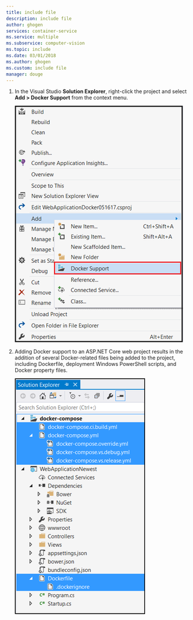 ```yaml
---
title: include file
description: include file
author: ghogen
services: container-service
ms.service: multiple
ms.subservice: computer-vision
ms.topic: include
ms.date: 03/01/2018
ms.author: ghogen
ms.custom: include file
manager: douge
---
```

1. In the Visual Studio **Solution Explorer**, right-click the project and select **Add > Docker Support** from the context menu.
   
    ![Add Docker Support context menu](media/vs-azure-tools-docker-add-docker-support/docker-support-context-menu.png)
2. Adding Docker support to an ASP.NET Core web project results in the addition of several Docker-related
   files being added to the project, including Dockerfile, deployment Windows PowerShell scripts, and Docker property files. 
   
    ![Docker files added to project](media/vs-azure-tools-docker-add-docker-support/docker-files-added.png)


